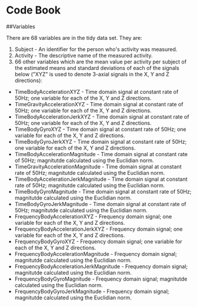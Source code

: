 # Code Book

##Variables

There are 68 variables are in the tidy data set. They are:

1. Subject - An identifier for the person who's activity was measured.
2. Activity - The descriptive name of the measured activity.
3. 66 other variables which are the mean value per activity per subject of the estimated means and standard deviations of each of the signals below ("XYZ" is used to denote 3-axial signals in the X, Y and Z directions): 

* TimeBodyAccelerationXYZ - Time domain signal at constant rate of 50Hz; one variable for each of the X, Y and Z directions.
* TimeGravityAccelerationXYZ - Time domain signal at constant rate of 50Hz; one variable for each of the X, Y and Z directions.
* TimeBodyAccelerationJerkXYZ - Time domain signal at constant rate of 50Hz; one variable for each of the X, Y and Z directions.
* TimeBodyGyroXYZ - Time domain signal at constant rate of 50Hz; one variable for each of the X, Y and Z directions.
* TimeBodyGyroJerkXYZ - Time domain signal at constant rate of 50Hz; one variable for each of the X, Y and Z directions.
* TimeBodyAccelerationMagnitude - Time domain signal at constant rate of 50Hz; magnitutde calculated using the Euclidian norm.
* TimeGravityAccelerationMagnitude - Time domain signal at constant rate of 50Hz; magnitutde calculated using the Euclidian norm.
* TimeBodyAccelerationJerkMagnitude - Time domain signal at constant rate of 50Hz; magnitutde calculated using the Euclidian norm.
* TimeBodyGyroMagnitude - Time domain signal at constant rate of 50Hz; magnitutde calculated using the Euclidian norm.
* TimeBodyGyroJerkMagnitude - Time domain signal at constant rate of 50Hz; magnitutde calculated using the Euclidian norm.
* FrequencyBodyAccelerationXYZ - Frequency domain signal; one variable for each of the X, Y and Z directions.
* FrequencyBodyAccelerationJerkXYZ - Frequency domain signal; one variable for each of the X, Y and Z directions.
* FrequencyBodyGyroXYZ - Frequency domain signal; one variable for each of the X, Y and Z directions.
* FrequencyBodyAccelerationMagnitude - Frequency domain signal; magnitutde calculated using the Euclidian norm.
* FrequencyBodyAccelerationJerkMagnitude - Frequency domain signal; magnitutde calculated using the Euclidian norm.
* FrequencyBodyGyroMagnitude - Frequency domain signal; magnitutde calculated using the Euclidian norm.
* FrequencyBodyGyroJerkMagnitude - Frequency domain signal; magnitutde calculated using the Euclidian norm.
